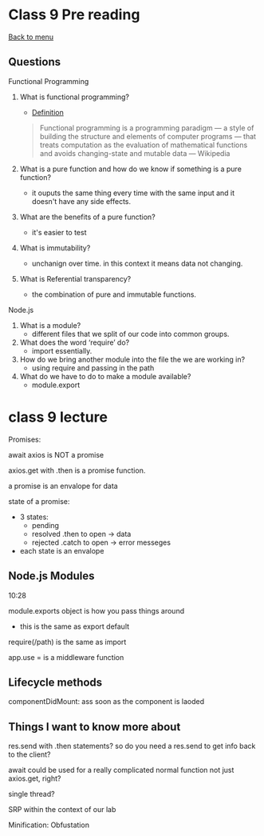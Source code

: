 # Class 9 Pre reading

[Back to menu](../README.md)

## Questions

Functional Programming

1. What is functional programming?
    - [Definition](https://medium.com/the-renaissance-developer/concepts-of-functional-programming-in-javascript-6bc84220d2aa)
    >Functional programming is a programming paradigm — a style of building the structure and elements of computer programs — that treats computation as the evaluation of mathematical functions and avoids changing-state and mutable data — Wikipedia

2. What is a pure function and how do we know if something is a pure function?
    - it ouputs the same thing every time with the same input and it doesn't have any side effects.
3. What are the benefits of a pure function?
    - it's easier to test
4. What is immutability?
    - unchanign over time. in this context it means data not changing.
5. What is Referential transparency?
    - the combination of pure and immutable functions.

Node.js

1. What is a module?
    - different files that we split of our code into common groups.
2. What does the word ‘require’ do?
    - import essentially.
3. How do we bring another module into the file the we are working in?
    - using require and passing in the path
4. What do we have to do to make a module available?
    - module.export


# class 9 lecture

Promises:

await axios is NOT a promise

axios.get with .then is a promise function.

a promise is an envalope for data

state of a promise:
- 3 states: 
    - pending
    - resolved .then to open -> data
    - rejected .catch to open -> error messeges
- each state is an envalope

## Node.js Modules
10:28

module.exports object is how you pass things around
- this is the same as export default

require(/path) is the same as import

app.use = is a middleware function

## Lifecycle methods

componentDidMount: ass soon as the component is laoded

## Things I want to know more about

res.send with .then statements? so do you need a res.send to get info back to the client?

await could be used for a really complicated normal function not just axios.get, right?

single thread?

SRP within the context of our lab

Minification:
Obfustation